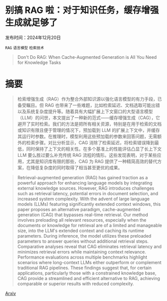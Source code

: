 # 别搞 RAG 啦：对于知识任务，缓存增强生成就足够了

发布时间：2024年12月20日

`RAG` `语言模型` `检索技术`

> Don't Do RAG: When Cache-Augmented Generation is All You Need for Knowledge Tasks

# 摘要

> 检索增强生成（RAG）作为整合外部知识源以强化语言模型的有力手段，已备受瞩目。但 RAG 也带来了一些难题，比如检索延迟、文档选取可能出错以及系统复杂度提升等。随着具有大幅扩展上下文窗口的大型语言模型（LLM）的问世，本文提出了一种新的范式——缓存增强生成（CAG），它避开了实时检索。我们的方法是把所有相关资源，特别是在用于检索的文档或知识有限且便于管理的情况下，预加载到 LLM 的扩展上下文中，并缓存其运行时参数。在推理时，模型利用这些预加载的参数来回答问题，无需额外的检索步骤。对比分析显示，CAG 消除了检索延迟，将检索错误降到最低，同时保持了上下文的相关性。在多个基准上的性能评估凸显了长上下文 LLM 要么胜过要么补充传统 RAG 流程的情形。这些发现表明，对于某些应用，尤其是知识库有限的那些，CAG 为 RAG 提供了一种精简高效的替代方案，在降低复杂度的同时取得了相当甚至更优的成果。

> Retrieval-augmented generation (RAG) has gained traction as a powerful approach for enhancing language models by integrating external knowledge sources. However, RAG introduces challenges such as retrieval latency, potential errors in document selection, and increased system complexity. With the advent of large language models (LLMs) featuring significantly extended context windows, this paper proposes an alternative paradigm, cache-augmented generation (CAG) that bypasses real-time retrieval. Our method involves preloading all relevant resources, especially when the documents or knowledge for retrieval are of a limited and manageable size, into the LLM's extended context and caching its runtime parameters. During inference, the model utilizes these preloaded parameters to answer queries without additional retrieval steps. Comparative analyses reveal that CAG eliminates retrieval latency and minimizes retrieval errors while maintaining context relevance. Performance evaluations across multiple benchmarks highlight scenarios where long-context LLMs either outperform or complement traditional RAG pipelines. These findings suggest that, for certain applications, particularly those with a constrained knowledge base, CAG provide a streamlined and efficient alternative to RAG, achieving comparable or superior results with reduced complexity.

[Arxiv](https://arxiv.org/abs/2412.15605)
